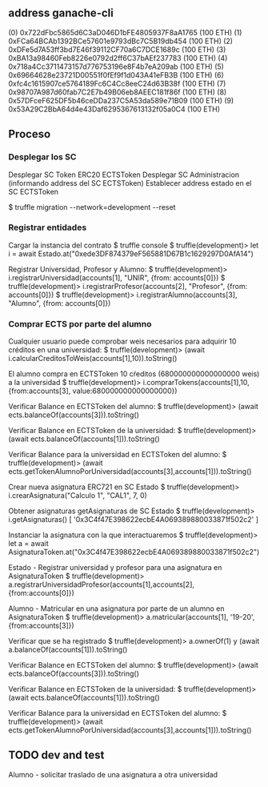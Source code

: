 ## address ganache-cli

(0) 0x722dFbc5865d6C3aD046D1bFE4805937F8aA1765 (100 ETH)
(1) 0xFCa64BCAb1392BCe57601e9793dBc7C5B19db454 (100 ETH)
(2) 0xDFe5d7A53ff3bd7E46f39112CF70a6C7DCE1689c (100 ETH)
(3) 0xBA13a98460Feb8226e0792d2ff6C37bAEf237783 (100 ETH)
(4) 0x718a4Cc3711473157d776753196e8F4b7eA209ab (100 ETH)
(5) 0x69664628e23721D00551f0fEf9f1d043A41eFB3B (100 ETH)
(6) 0xfc4c1615907ce5764189Fc6C4Cc8eeC24d63B38f (100 ETH)
(7) 0x98707A987d60fab7C2E7b49B06eb8AEEC181f86f (100 ETH)
(8) 0x57DFceF625DF5b46ceDDa237C5A53da589e71B09 (100 ETH)
(9) 0x53A29C2BbA64d4e43Daf6295367613132f05a0C4 (100 ETH)

## Proceso

### Desplegar los SC
Desplegar SC Token ERC20 ECTSToken
Desplegar SC Administracion (informando address del SC ECTSToken)
Establecer address estado en el SC ECTSToken

$ truffle migration --network=development --reset

### Registrar entidades
Cargar la instancia del contrato
$ truffle console
$ truffle(development)> let i = await Estado.at("0xede3DF874379eF565881D67B1c1629297D0AfA14")

Registrar Universidad, Profesor y Alumno: 
$ truffle(development)> i.registrarUniversidad(accounts[1], "UNIR", {from: accounts[0]})
$ truffle(development)> i.registrarProfesor(accounts[2], "Profesor", {from: accounts[0]})
$ truffle(development)> i.registrarAlumno(accounts[3], "Alumno", {from: accounts[0]})

### Comprar ECTS por parte del alumno
Cualquier usuario puede comprobar weis necesarios para adquirir 10 créditos en una universidad: 
$ truffle(development)> (await i.calcularCreditosToWeis(accounts[1],10)).toString()

El alumno compra en ECTSToken 10 cŕeditos (680000000000000000 weis) a la universidad
$ truffle(development)> i.comprarTokens(accounts[1],10, {from:accounts[3], value:680000000000000000})

Verificar Balance en ECTSToken del alumno: 
$ truffle(development)> (await ects.balanceOf(accounts[3])).toString()

Verificar Balance en ECTSToken de la universidad: 
$ truffle(development)> (await ects.balanceOf(accounts[1])).toString()

Verificar Balance para la universidad en ECTSToken del alumno: 
$ truffle(development)> (await ects.getTokenAlumnoPorUniversidad(accounts[3],accounts[1])).toString()

Crear nueva asignatura ERC721 en SC Estado
$ truffle(development)> i.crearAsignatura("Calculo 1", "CAL1", 7, 0)

Obtener asignaturas getAsignaturas de SC Estado
$ truffle(development)> i.getAsignaturas() 
[ '0x3C4f47E398622ecbE4A069389880033871f502c2' ]

Instanciar la asignatura con la que interactuaremos
$ truffle(development)> let a = await AsignaturaToken.at("0x3C4f47E398622ecbE4A069389880033871f502c2")

Estado - Registrar universidad y profesor para una asignatura en AsignaturaToken
$ truffle(development)> a.registrarUniversidadProfesor(accounts[1],accounts[2], {from:accounts[0]})

Alumno - Matricular en una asignatura por parte de un alumno en AsignaturaToken
$ truffle(development)> a.matricular(accounts[1], '19-20', {from:accounts[3]})

Verificar que se ha registrado
$ truffle(development)> a.ownerOf(1) y (await a.balanceOf(accounts[1])).toString()

Verificar Balance en ECTSToken del alumno: 
$ truffle(development)> (await ects.balanceOf(accounts[3])).toString()

Verificar Balance en ECTSToken de la universidad: 
$ truffle(development)> (await ects.balanceOf(accounts[1])).toString()

Verificar Balance para la universidad en ECTSToken del alumno: 
$ truffle(development)> (await ects.getTokenAlumnoPorUniversidad(accounts[3],accounts[1])).toString()

## TODO dev and test
Alumno - solicitar traslado de una asignatura a otra universidad